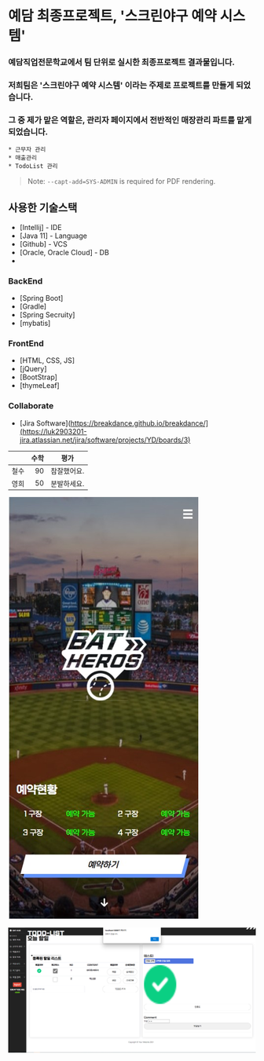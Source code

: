 # 예담 최종프로젝트, '스크린야구 예약 시스템'
### 예담직업전문학교에서 팀 단위로 실시한 최종프로젝트 결과물입니다.
### 저희팀은 '스크린야구 예약 시스템' 이라는 주제로 프로젝트를 만들게 되었습니다.
### 그 중 제가 맡은 역할은, 관리자 페이지에서 전반적인 매장관리 파트를 맡게되었습니다.

```sh
* 근무자 관리
* 매출관리
* TodoList 관리
```

> Note: `--capt-add=SYS-ADMIN` is required for PDF rendering.

## 사용한 기술스택

- [Intellij] - IDE
- [Java 11] - Language
- [Github] - VCS
- [Oracle, Oracle Cloud] - DB
- 
### BackEnd
- [Spring Boot] 
- [Gradle] 
- [Spring Secruity] 
- [mybatis] 


### FrontEnd
- [HTML, CSS, JS]
- [jQuery]
- [BootStrap]
- [thymeLeaf]

### Collaborate
- [Jira Software](https://breakdance.github.io/breakdance/](https://luk2903201-jira.atlassian.net/jira/software/projects/YD/boards/3)


|                  | 수학                        | 평가              |  
|:--- | ---: | :---: |  
| 철수             | 90            | 참잘했어요. |  
| 영희           | 50            | 분발하세요. |

![Alt text](/images/1_home.jpg) 

<img src="/images/5_매장관리/todolist 댓글권한1.png" title="px(픽셀) 크기 설정" alt="RubberDuck"></img><br/>

